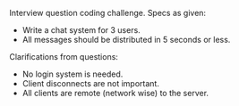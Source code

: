 Interview question coding challenge.
Specs as given:

* Write a chat system for 3 users.
* All messages should be distributed in 5 seconds or less.

Clarifications from questions:

* No login system is needed.
* Client disconnects are not important.
* All clients are remote (network wise) to the server.

